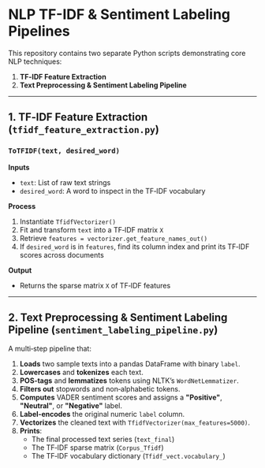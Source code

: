 # NLP TF-IDF & Sentiment Labeling Pipelines

This repository contains two separate Python scripts demonstrating core NLP techniques:

1. **TF‑IDF Feature Extraction**  
2. **Text Preprocessing & Sentiment Labeling Pipeline**

---

## 1. TF‑IDF Feature Extraction (`tfidf_feature_extraction.py`)

### `ToTFIDF(text, desired_word)`

**Inputs**  
- `text`: List of raw text strings  
- `desired_word`: A word to inspect in the TF‑IDF vocabulary  

**Process**  
1. Instantiate `TfidfVectorizer()`  
2. Fit and transform `text` into a TF‑IDF matrix `X`  
3. Retrieve `features = vectorizer.get_feature_names_out()`  
4. If `desired_word` is in `features`, find its column index and print its TF‑IDF scores across documents  

**Output**  
- Returns the sparse matrix `X` of TF‑IDF features  

---

## 2. Text Preprocessing & Sentiment Labeling Pipeline (`sentiment_labeling_pipeline.py`)

A multi‑step pipeline that:

1. **Loads** two sample texts into a pandas DataFrame with binary `label`.  
2. **Lowercases** and **tokenizes** each text.  
3. **POS‑tags** and **lemmatizes** tokens using NLTK’s `WordNetLemmatizer`.  
4. **Filters out** stopwords and non‑alphabetic tokens.  
5. **Computes** VADER sentiment scores and assigns a **"Positive"**, **"Neutral"**, or **"Negative"** label.  
6. **Label‑encodes** the original numeric `label` column.  
7. **Vectorizes** the cleaned text with `TfidfVectorizer(max_features=5000)`.  
8. **Prints**:  
   - The final processed text series (`text_final`)  
   - The TF‑IDF sparse matrix (`Corpus_Tfidf`)  
   - The TF‑IDF vocabulary dictionary (`Tfidf_vect.vocabulary_`)  
